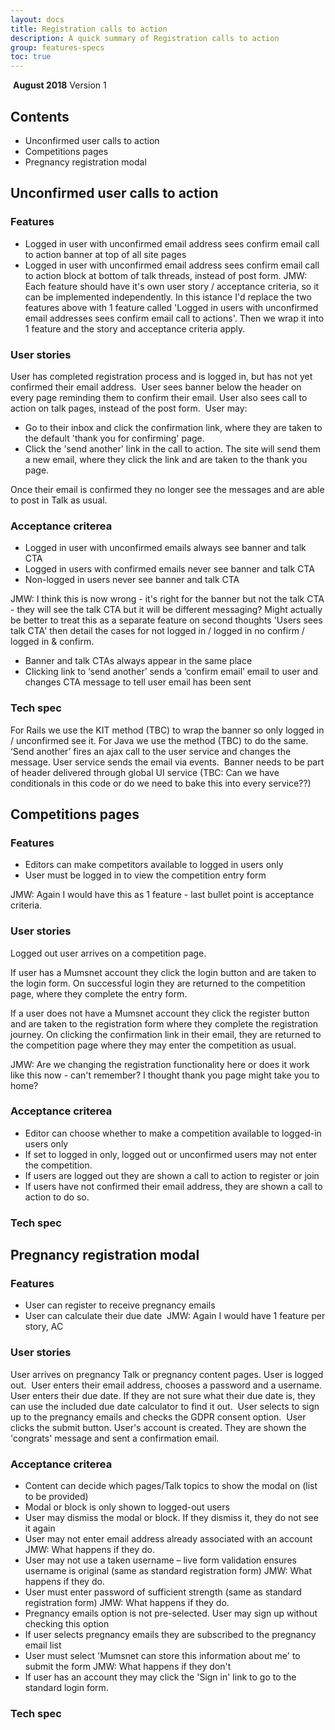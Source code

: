 ```yaml
---
layout: docs
title: Registration calls to action 
description: A quick summary of Registration calls to action
group: features-specs
toc: true
---
```

​
**August 2018** 
Version 1
​
## Contents
* Unconfirmed user calls to action
* Competitions pages
* Pregnancy registration modal

## Unconfirmed user calls to action
### Features
* Logged in user with unconfirmed email address sees confirm email call to action banner at top of all site pages
* Logged in user with unconfirmed email address sees confirm email call to action block at bottom of talk threads, instead of post form.
​
JMW: Each feature should have it's own user story / acceptance criteria, so it can be implemented independently. 
In this istance I'd replace the two features above with 1 feature called 'Logged in users with unconfirmed email addresses sees confirm email call to actions'. 
Then we wrap it into 1 feature and the story and acceptance criteria apply. 

### User stories
User has completed registration process and is logged in, but has not yet confirmed their email address.
​
User sees banner below the header on every page reminding them to confirm their email. User also sees call to action on talk pages, instead of the post form.
​
User may: 
* Go to their inbox and click the confirmation link, where they are taken to the default 'thank you for confirming' page.
* Click the 'send another' link in the call to action. The site will send them a new email, where they click the link and are taken to the thank you page.

Once their email is confirmed they no longer see the messages and are able to post in Talk as usual.
​
### Acceptance criterea

* Logged in user with unconfirmed emails always see banner and talk CTA
* Logged in users with confirmed emails never see banner and talk CTA
* Non-logged in users never see banner and talk CTA 

JMW: I think this is now wrong - it's right for the banner but not the talk CTA - they will see the talk CTA but it will be different messaging? 
Might actually be better to treat this as a separate feature on second thoughts 'Users sees talk CTA' then detail the cases for not logged in / logged in no confirm / logged in & confirm. 

* Banner and talk CTAs always appear in the same place 
* Clicking link to ‘send another’ sends a ‘confirm email’ email to user and changes CTA message to tell user email has been sent 

### Tech spec

For Rails we use the KIT method (TBC) to wrap the banner so only logged in / unconfirmed see it. For Java we use the method (TBC) to do the same. 
​
‘Send another’ fires an ajax call to the user service and changes the message. User service sends the email via events. 
​
Banner needs to be part of header delivered through global UI service (TBC: Can we have conditionals in this code or do we need to bake this into every service??) 
​
## Competitions pages

### Features
* Editors can make competitors available to logged in users only 
* User must be logged in to view the competition entry form

JMW: Again I would have this as 1 feature - last bullet point is acceptance criteria. 

### User stories

Logged out user arrives on a competition page. 

If user has a Mumsnet account they click the login button and are taken to the login form. On successful login they are returned to the competition page, where they complete the entry form.

If a user does not have a Mumsnet account they click the register button and are taken to the registration form where they complete the registration journey. On clicking the confirmation link in their email, they are returned to the competition page where they may enter the competition as usual.

JMW: Are we changing the registration functionality here or does it work like this now - can't remember? 
I thought thank you page might take you to home?

### Acceptance criterea
* Editor can choose whether to make a competition available to logged-in users only
* If set to logged in only, logged out or unconfirmed users may not enter the competition. 
* If users are logged out they are shown a call to action to register or join
* If users have not confirmed their email address, they are shown a call to action to do so.

### Tech spec

## Pregnancy registration modal

### Features
* User can register to receive pregnancy emails
* User can calculate their due date
​
JMW: Again I would have 1 feature per story, AC 

### User stories
User arrives on pregnancy Talk or pregnancy content pages. User is logged out.
​
User enters their email address, chooses a password and a username. User enters their due date. If they are not sure what their due date is, they can use the included due date calculator to find it out.
​
User selects to sign up to the pregnancy emails and checks the GDPR consent option.
​
User clicks the submit button. User's account is created. They are shown the 'congrats' message and sent a confirmation email.
​
### Acceptance criterea
* Content can decide which pages/Talk topics to show the modal on (list to be provided)
* Modal or block is only shown to logged-out users
* User may dismiss the modal or block. If they dismiss it, they do not see it again
* User may not enter email address already associated with an account
JMW:  What happens if they do. 
* User may not use a taken username – live form validation ensures username is original (same as standard registration form)
JMW:  What happens if they do. 
* User must enter password of sufficient strength (same as standard registration form)
JMW:  What happens if they do. 
* Pregnancy emails option is not pre-selected. User may sign up without checking this option
* If user selects pregnancy emails they are subscribed to the pregnancy email list
* User must select 'Mumsnet can store this information about me' to submit the form
JMW:  What happens if they don't
* If user has an account they may click the 'Sign in' link to go to the standard login form.

### Tech spec
​



